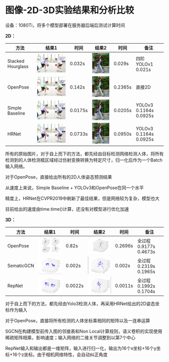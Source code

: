 # 图像-2D-3D实验结果和分析比较

设备：1080Ti，将多个模型部署在服务器后端后测试计算时间

**2D：**

| 方法  | 结果1  | 时间  | 结果2  | 时间  | 备注  |
|  ----  | ----  | ----  | ----  | ----  | ----  |
| Stacked Hourglass  | ![2D1](2D沙漏1.png) |0.032s| ![2D2](2D沙漏2.png)| 0.029s|四阶 YOLOv1 0.021s
| OpenPose | ![2D1](2DOP1.png) |0.142s| ![2D2](2DOP2.png)|0.2365s|直接2D
| Simple Baseline | ![2D1](2DSB1.png) |0.0175s | ![2D2](2DSB2.png)|0.0205s|YOLOv3 0.1164s 0.0925s
| HRNet | ![2D1](2DHR1.png) |0.0733s| ![2D2](2DHR2.png)|0.0950s|YOLOv3 0.1164s 0.0925s

所有的原始图片，对于自上而下的方法，都先经由目标检测网络检测人体，将所有检测到的人体检测框区域经过仿射变换转换为特定尺寸，归一化后作为一个Batch输入网络。

对于OpenPose，直接给出所有的2D人体姿态预测结果

从速度上来说，Simple Baseline + YOLOv3和OpenPose在同一个水平

精度上，HRNet在CVPR2019中刷新了最佳结果，但是网络较为复杂，模型也大

目前给出的速度由time.time()计算，还没有对模型进行优化加速

**3D：**

| 方法  | 结果1  | 时间  | 结果2  | 时间  | 备注  |
|  ----  | ----  | ----  | ----  | ----  | ----  |
| OpenPose| ![2D1](3DOP1.png) |0.82s | ![2D2](3DOP2.png)| 0.2696s|全过程 0.9177s 0.4673s
| SematicGCN | ![2D1](3DSGCN1.png) |0.002s| ![2D2](3DSGCN2.png)|0.002s|全过程 0.2319s 0.1965s
| RepNet | ![2D1](3DRN1.png) |0.0022s | ![2D2](3DRN2.png)|0.0011s|全过程 0.1992s 0.1704s

对于自上而下的方法，都先经由Yolo3检测人体，再采用HRNet给出的2D姿态坐标作为输入

对于OpenPose，直接将所有检测的人体坐标乘相同的矩阵以及一连串运算

SGCN在构建模型前传入图的邻接表和Non Local计算规则，语义卷积的实现使用稀疏矩阵相乘，影响速度；输入网络的二维关节调整到以第7个中心

RepNet输入和输出都是一维矩阵，输入进行归一化，输出为16个x坐标+16个y坐标+16个z坐标。由于相机网络特性，会自动纠正角度


